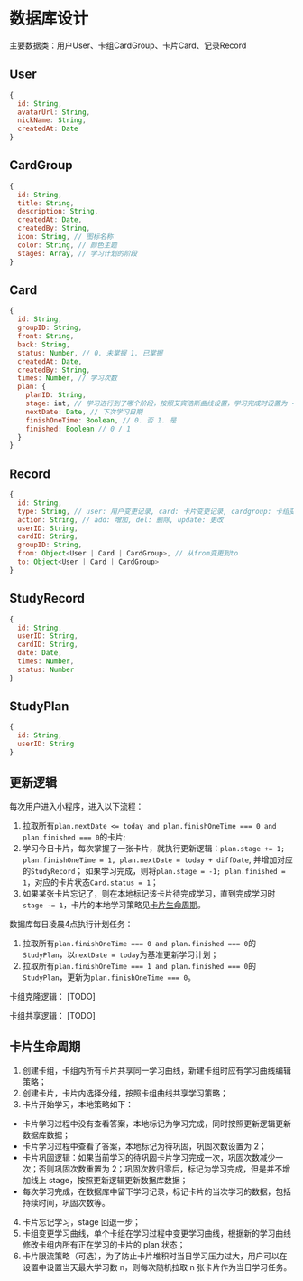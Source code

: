 # 数据库设计
主要数据类：用户User、卡组CardGroup、卡片Card、记录Record

## User
```js
{
  id: String,
  avatarUrl: String,
  nickName: String,
  createdAt: Date
}
```

## CardGroup
```js
{
  id: String,
  title: String,
  description: String,
  createdAt: Date,
  createdBy: String,
  icon: String, // 图标名称
  color: String, // 颜色主题
  stages: Array, // 学习计划的阶段
}
```

## Card
```js
{
  id: String,
  groupID: String,
  front: String,
  back: String,
  status: Number, // 0. 未掌握 1. 已掌握
  createdAt: Date,
  createdBy: String,
  times: Number, // 学习次数
  plan: {
    planID: String,
    stage: int, // 学习进行到了哪个阶段，按照艾宾浩斯曲线设置，学习完成时设置为 -1
    nextDate: Date, // 下次学习日期
    finishOneTime: Boolean, // 0. 否 1. 是
    finished: Boolean // 0 / 1
  }
}
```

## Record
```js
{
  id: String,
  type: String, // user: 用户变更记录, card: 卡片变更记录, cardgroup: 卡组变更记录
  action: String, // add: 增加, del: 删除, update: 更改
  userID: String,
  cardID: String,
  groupID: String,
  from: Object<User | Card | CardGroup>, // 从from变更到to
  to: Object<User | Card | CardGroup>
}
```

## StudyRecord
```js
{
  id: String,
  userID: String,
  cardID: String,
  date: Date,
  times: Number,
  status: Number
}
```

## StudyPlan
```js
{
  id: String,
  userID: String
}
```

## 更新逻辑
每次用户进入小程序，进入以下流程：
1. 拉取所有`plan.nextDate <= today and plan.finishOneTime === 0 and plan.finished === 0`的卡片;
2. 学习今日卡片，每次掌握了一张卡片，就执行更新逻辑：`plan.stage += 1; plan.finishOneTime = 1, plan.nextDate = today + diffDate`, 并增加对应的`StudyRecord`； 如果学习完成，则将`plan.stage = -1; plan.finished = 1`，对应的卡片状态`Card.status = 1`；
3. 如果某张卡片忘记了，则在本地标记该卡片待完成学习，直到完成学习时`stage -= 1`，卡片的本地学习策略见[卡片生命周期](#卡片生命周期)。

数据库每日凌晨4点执行计划任务：
1. 拉取所有`plan.finishOneTime === 0 and plan.finished === 0`的`StudyPlan`，以`nextDate = today`为基准更新学习计划；
2. 拉取所有`plan.finishOneTime === 1 and plan.finished === 0`的`StudyPlan`，更新为`plan.finishOneTime === 0`。

卡组克隆逻辑：
[TODO]

卡组共享逻辑：
[TODO]

## 卡片生命周期
1. 创建卡组，卡组内所有卡片共享同一学习曲线，新建卡组时应有学习曲线编辑策略；
2. 创建卡片，卡片内选择分组，按照卡组曲线共享学习策略；
3. 卡片开始学习，本地策略如下：
  - 卡片学习过程中没有查看答案，本地标记为学习完成，同时按照更新逻辑更新数据库数据；
  - 卡片学习过程中查看了答案，本地标记为待巩固，巩固次数设置为 2；
  - 卡片巩固逻辑：如果当前学习的待巩固卡片学习完成一次，巩固次数减少一次；否则巩固次数重置为 2；巩固次数归零后，标记为学习完成，但是并不增加线上 stage，按照更新逻辑更新数据库数据；
  - 每次学习完成，在数据库中留下学习记录，标记卡片的当次学习的数据，包括持续时间，巩固次数等。
4. 卡片忘记学习，stage 回退一步；
5. 卡组变更学习曲线，单个卡组在学习过程中变更学习曲线，根据新的学习曲线修改卡组内所有正在学习的卡片的 plan 状态；
6. 卡片限流策略（可选），为了防止卡片堆积时当日学习压力过大，用户可以在设置中设置当天最大学习数 n，则每次随机拉取 n 张卡片作为当日学习任务。